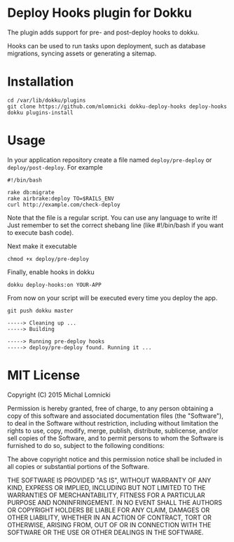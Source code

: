 Deploy Hooks plugin for Dokku
=============================

The plugin adds support for pre- and post-deploy hooks to dokku.

Hooks can be used to run tasks upon deployment, such as
database migrations, syncing assets or generating a sitemap.


Installation
============

    cd /var/lib/dokku/plugins
    git clone https://github.com/mlomnicki dokku-deploy-hooks deploy-hooks
    dokku plugins-install

Usage
=====

In your application repository create a file named `deploy/pre-deploy` or `deploy/post-deploy`.
For example

    #!/bin/bash

    rake db:migrate
    rake airbrake:deploy TO=$RAILS_ENV
    curl http://example.com/check-deploy

Note that the file is a regular script. You can use any language to write it!
Just remember to set the correct shebang line (like #!/bin/bash if you want to execute bash code).

Next make it executable

    chmod +x deploy/pre-deploy

Finally, enable hooks in dokku

    dokku deploy-hooks:on YOUR-APP

From now on your script will be executed every time you deploy the app.

    git push dokku master

    -----> Cleaning up ...
    -----> Building

    -----> Running pre-deploy hooks
    -----> deploy/pre-deploy found. Running it ...

MIT License
===========

Copyright (C) 2015 Michal Lomnicki

Permission is hereby granted, free of charge, to any person obtaining a copy of this software and associated documentation files (the "Software"), to deal in the Software without restriction, including without limitation the rights to use, copy, modify, merge, publish, distribute, sublicense, and/or sell copies of the Software, and to permit persons to whom the Software is furnished to do so, subject to the following conditions:

The above copyright notice and this permission notice shall be included in all copies or substantial portions of the Software.

THE SOFTWARE IS PROVIDED "AS IS", WITHOUT WARRANTY OF ANY KIND, EXPRESS OR IMPLIED, INCLUDING BUT NOT LIMITED TO THE WARRANTIES OF MERCHANTABILITY, FITNESS FOR A PARTICULAR PURPOSE AND NONINFRINGEMENT. IN NO EVENT SHALL THE AUTHORS OR COPYRIGHT HOLDERS BE LIABLE FOR ANY CLAIM, DAMAGES OR OTHER LIABILITY, WHETHER IN AN ACTION OF CONTRACT, TORT OR OTHERWISE, ARISING FROM, OUT OF OR IN CONNECTION WITH THE SOFTWARE OR THE USE OR OTHER DEALINGS IN THE SOFTWARE.
